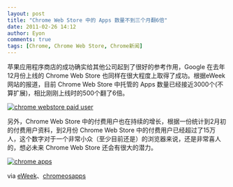 ```yaml
---
layout: post
title: "Chrome Web Store 中的 Apps 数量不到三个月翻6倍"
date: 2011-02-26 14:12
author: Eyon
comments: true
tags: [Chrome, Chrome Web Store, Chrome新闻]
---
```

苹果应用程序商店的成功确实给其他公司起到了很好的参考作用，Google 在去年12月份上线的 Chrome Web Store 也同样在很大程度上取得了成功。根据eWeek网站的报道，目前 Chrome Web Store 中托管的 Apps 数量已经接近3000个(不算扩展)，相比刚刚上线时的500个翻了6倍。

<a href="http://img.chromi.org/2011/02/chrome-webstore-paid-user.jpg">![](http://img.chromi.org/2011/02/chrome-webstore-paid-user.jpg "chrome webstore paid user")</a>

另外，Chrome Web Store 中的付费用户也在持续的增长，根据一份统计到2月初的付费用户资料，到2月份 Chrome Web Store 中的付费用户已经超过了15万人，这个数字对于一个非常小众（至少目前还是）的浏览器来说，还是非常喜人的，想必未来 Chrome Web Store 还会有很大的潜力。<!--more-->

<a href="http://img.chromi.org/2011/02/chrome-apps.jpg">![](http://img.chromi.org/2011/02/chrome-apps.jpg "chrome apps")</a>

via [eWeek](http://www.eweek.com/c/a/Cloud-Computing/Google-Chrome-Web-Store-Expands-to-Nearly-3000-Apps-321788/)、[chromeosapps](http://www.chromeosapps.org/the-chrome-web-store-trickle-a-month-later/)




